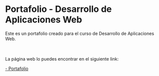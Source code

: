# Portafolio - Desarrollo de Aplicaciones Web

Este es un portafolio creado para el curso de Desarrollo de Aplicaciones Web.

<br>

<br>
La página web lo puedes encontrar en el siguiente link:

[- Portafolio](https://brathkennet.github.io/career-portfolio/)
